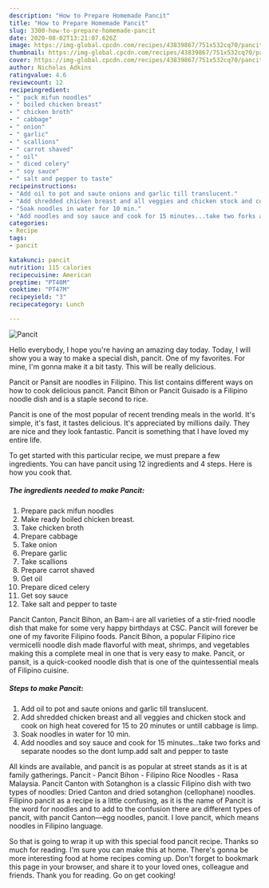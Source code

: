 ```yaml
---
description: "How to Prepare Homemade Pancit"
title: "How to Prepare Homemade Pancit"
slug: 3300-how-to-prepare-homemade-pancit
date: 2020-08-02T13:21:07.626Z
image: https://img-global.cpcdn.com/recipes/43839867/751x532cq70/pancit-recipe-main-photo.jpg
thumbnail: https://img-global.cpcdn.com/recipes/43839867/751x532cq70/pancit-recipe-main-photo.jpg
cover: https://img-global.cpcdn.com/recipes/43839867/751x532cq70/pancit-recipe-main-photo.jpg
author: Nicholas Adkins
ratingvalue: 4.6
reviewcount: 12
recipeingredient:
- " pack mifun noodles"
- " boiled chicken breast"
- " chicken broth"
- " cabbage"
- " onion"
- " garlic"
- " scallions"
- " carrot shaved"
- " oil"
- " diced celery"
- " soy sauce"
- " salt and pepper to taste"
recipeinstructions:
- "Add oil to pot and saute onions and garlic till translucent."
- "Add shredded chicken breast and all veggies and chicken stock and cook on high heat covered for 15 to 20 minutes or untill cabbage is limp."
- "Soak noodles in water for 10 min."
- "Add noodles and soy sauce and cook for 15 minutes...take two forks and separate noodes so the dont lump.add salt and pepper to taste"
categories:
- Recipe
tags:
- pancit

katakunci: pancit 
nutrition: 115 calories
recipecuisine: American
preptime: "PT40M"
cooktime: "PT47M"
recipeyield: "3"
recipecategory: Lunch

---
```



![Pancit](https://img-global.cpcdn.com/recipes/43839867/751x532cq70/pancit-recipe-main-photo.jpg)

Hello everybody, I hope you're having an amazing day today. Today, I will show you a way to make a special dish, pancit. One of my favorites. For mine, I'm gonna make it a bit tasty. This will be really delicious.

Pancit or Pansit are noodles in Filipino. This list contains different ways on how to cook delicious pancit. Pancit Bihon or Pancit Guisado is a Filipino noodle dish and is a staple second to rice.

Pancit is one of the most popular of recent trending meals in the world. It's simple, it's fast, it tastes delicious. It's appreciated by millions daily. They are nice and they look fantastic. Pancit is something that I have loved my entire life.


To get started with this particular recipe, we must prepare a few ingredients. You can have pancit using 12 ingredients and 4 steps. Here is how you cook that.

<!--inarticleads1-->

##### The ingredients needed to make Pancit:

1. Prepare  pack mifun noodles
1. Make ready  boiled chicken breast.
1. Take  chicken broth
1. Prepare  cabbage
1. Take  onion
1. Prepare  garlic
1. Take  scallions
1. Prepare  carrot shaved
1. Get  oil
1. Prepare  diced celery
1. Get  soy sauce
1. Take  salt and pepper to taste


Pancit Canton, Pancit Bihon, an Bam-i are all varieties of a stir-fried noodle dish that make for some very happy birthdays at CSC. Pancit will forever be one of my favorite Filipino foods. Pancit Bihon, a popular Filipino rice vermicelli noodle dish made flavorful with meat, shrimps, and vegetables making this a complete meal in one that is very easy to make. Pancit, or pansit, is a quick-cooked noodle dish that is one of the quintessential meals of Filipino cuisine. 

<!--inarticleads2-->

##### Steps to make Pancit:

1. Add oil to pot and saute onions and garlic till translucent.
1. Add shredded chicken breast and all veggies and chicken stock and cook on high heat covered for 15 to 20 minutes or untill cabbage is limp.
1. Soak noodles in water for 10 min.
1. Add noodles and soy sauce and cook for 15 minutes...take two forks and separate noodes so the dont lump.add salt and pepper to taste


All kinds are available, and pancit is as popular at street stands as it is at family gatherings. Pancit - Pancit Bihon - Filipino Rice Noodles - Rasa Malaysia. Pancit Canton with Sotanghon is a classic Filipino dish with two types of noodles: Dried Canton and dried sotanghon (cellophane) noodles. Filipino pancit as a recipe is a little confusing, as it is the name of Pancit is the word for noodles and to add to the confusion there are different types of pancit, with pancit Canton—egg noodles, pancit. I love pancit, which means noodles in Filipino language. 

So that is going to wrap it up with this special food pancit recipe. Thanks so much for reading. I'm sure you can make this at home. There's gonna be more interesting food at home recipes coming up. Don't forget to bookmark this page in your browser, and share it to your loved ones, colleague and friends. Thank you for reading. Go on get cooking!
